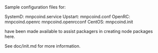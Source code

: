 Sample configuration files for:

SystemD: mnpcoind.service
Upstart: mnpcoind.conf
OpenRC:  mnpcoind.openrc
         mnpcoind.openrcconf
CentOS:  mnpcoind.init

have been made available to assist packagers in creating node packages here.

See doc/init.md for more information.
